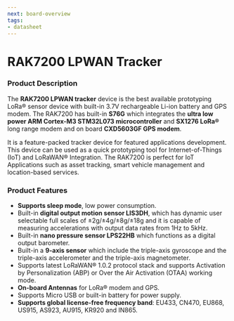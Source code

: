 ```yaml
---
next: board-overview
tags:
- datasheet
---
```


# RAK7200 LPWAN Tracker

<rk-img
  src="/assets/images/datasheet/rak7200/overview.jpg"
  width="50%"
  figure-number="1"
  caption="RAK7200 LPWAN Tracker Overview"
/>

### Product Description

The **RAK7200  LPWAN tracker** device is the best available prototyping LoRa® sensor device with built-in 3.7V rechargeable Li-ion battery and GPS modem. The RAK7200 has built-in **S76G** which integrates the **ultra low power ARM Cortex-M3 STM32L073 microcontroller** and **SX1276 LoRa®** long range modem and on board **CXD5603GF GPS modem**.

It is a feature-packed tracker device for featured applications development. This device can be used as a quick prototyping tool for Internet-of-Things (IoT) and LoRaWAN® Integration. The RAK7200 is perfect for IoT Applications such as asset tracking, smart vehicle management and location-based services.

### Product Features

- **Supports sleep mode**, low power consumption.
- Built-in **digital output motion sensor LIS3DH**, which has dynamic user selectable full scales of ±2g/±4g/±8g/±18g and it is capable of measuring accelerations with output data rates from 1Hz to 5kHz.
- Built-in **nano pressure sensor LPS22HB** which functions as a digital output barometer.
- Built-in a **9-axis sensor** which include the triple-axis gyroscope and the triple-axis accelerometer and the triple-axis magnetometer.
- Supports latest LoRaWAN® 1.0.2 protocol stack and supports Activation by Personalization (ABP) or Over the Air Activation (OTAA) working mode.
- **On-board Antennas** for LoRa® modem and GPS.
- Supports Micro USB or built-in battery for power supply.
- **Supports global license-free frequency band**: EU433, CN470, EU868, US915, AS923, AU915, KR920 and IN865.

